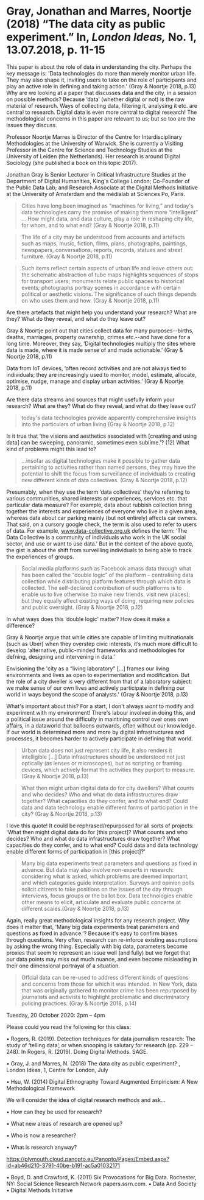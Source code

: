 # Gray, Jonathan and Marres, Noortje (2018) “The data city as public experiment.” In, *London Ideas,* No. 1, 13.07.2018, p. 11-15

This paper is about the role of data in understanding the city. Perhaps the key message is: 'Data technologies do more than merely monitor urban life. They may also shape it, inviting users to take on the role of participants and play an active role in defining and taking action.' (Gray & Noortje 2018, p.13) Why are we looking at a paper that discusses data and the city, in a session on possible methods? Because ‘data’ (whether digital or not) is the raw material of research. Ways of collecting data, filtering it, analysing it etc. are central to research. Digital data is even more central to digital research! The methodological concerns in this paper are relevant to us; but so too are the issues they discuss. 

Professor Noortje Marres is Director of the Centre for Interdisciplinary Methodologies at the University of Warwick. She is currently a Visiting Professor in the Centre for Science and Technology Studies at the University of Leiden (the Netherlands). Her research is around Digital Sociology (she published a book on this topic 2017). 

Jonathan Gray is Senior Lecturer in Critical Infrastructure Studies at the Department of Digital Humanities, King's College London; Co-Founder of the Public Data Lab; and Research Associate at the Digital Methods Initiative at the University of Amsterdam and the médialab at Sciences Po, Paris.

>Cities have long been imagined as “machines for living,” and today's data technologies carry the promise of making them more “intelligent” … How might data, and data culture, play a role in reshaping city life, for whom, and to what end? (Gray & Noortje 2018, p.11)

>The life of a city may be understood from accounts and artefacts such as maps, music, fiction, films, plans, photographs, paintings, newspapers, conversations, reports, records, statues and street furniture. (Gray & Noortje 2018, p.11)

>Such items reflect certain aspects of urban life and leave others out: the schematic abstraction of tube maps highlights sequences of stops for transport users; monuments relate public spaces to historical events; photographs portray scenes in accordance with certain political or aesthetic visions. The significance of such things depends on who uses them and how. (Gray & Noortje 2018, p.11)

Are there artefacts that might help you understand your research? What are they? 
What do they reveal, and what do they leave out?

Gray & Noortje point out that cities collect data for many purposes--births, deaths, marriages, property ownership, crimes etc.--and have done for a long time. Moreover, they say, ‘Digital technologies multiply the sites where data is made, where it is made sense of and made actionable.’ (Gray & Noortje 2018, p.11)

Data from IoT devices, ‘often record activities and are not always tied to individuals; they are increasingly used to monitor, model, estimate, allocate, optimise, nudge, manage and display urban activities.’ (Gray & Noortje 2018, p.11)

Are there data streams and sources that might usefully inform your research? What are they? What do they reveal, and what do they leave out?

> today's data technologies provide apparently comprehensive insights into the particulars of urban living (Gray & Noortje 2018, p.12)

Is it true that ‘the visions and aesthetics associated with \[creating and using data\] can be sweeping, panoramic, sometimes even sublime.’? (12) What kind of problems might this lead to?

>...insofar as digital technologies make it possible to gather data pertaining to activities rather than named persons, they may have the potential to shift the focus from surveillance of individuals to creating new different kinds of data collectives. (Gray & Noortje 2018, p.12)

Presumably, when they use the term ‘data collectives’ they’re referring to various communities, shared interests or experiences, services etc. that particular data measure? For example, data about rubbish collection bring together the interests and experiences of everyone who live in a given area, whereas data about car parking mainly (but not entirely) affects car owners. That said, on a cursory google check, the term is also used to refer to users of data. For example, www.data-collective.org.uk defines the term: ‘The Data Collective is a community of individuals who work in the UK social sector, and use or want to use data.’ But in the context of the above quote, the gist is about the shift from surveilling individuals to being able to track the experiences of groups.

> Social media platforms such as Facebook amass data through what has been called the “double logic” of the platform – centralising data collection while distributing platform features through which data is collected. The self-declared contribution of such platforms is to enable us to live otherwise (to make new friends, visit new places); but they equally affect existing ways of doing, requiring new policies and public oversight. (Gray & Noortje 2018, p.12)

In what ways does this ‘double logic’ matter? How does it make a difference?

Gray & Noortje argue that while cities are capable of limiting multinationals (such as Uber) when they overstep civic interests, it’s much more difficult to develop ‘alternative, public-minded frameworks and methodologies for defning, designing and intervening in data.’

Envisioning the 'city as a “living laboratory” \[...\] frames our living environments and lives as open to experimentation and modification. But the role of a city dweller is very different from that of a laboratory subject: we make sense of our own lives and actively participate in defining our world in ways beyond the scope of analysts.' (Gray & Noortje 2018, p.13)

What's important about this? For a start, I don't always *want* to modify and experiment with my environment! There's labour involved in doing this, and a political issue around the difficulty in maintining control over ones own affairs, in a dataworld that balloons outwards, often without our knowledge. If our world is determined more and more by digital infrastructures and processes, it becomes harder to actively participate in defining that world.

> Urban data does not just represent city life, it also renders it intelligible \[...\] Data infrastructures should be understood not just optically (as lenses or microscopes), but as scripting or framing devices, which actively format the activities they purport to measure. (Gray & Noortje 2018, p.13)

> What then might urban digital data do for city dwellers? What counts and who decides? Who and what do data infrastructures draw together? What capacities do they confer, and to what end? Could data and data technology enable different forms of participation in the city? (Gray & Noortje 2018, p.13)

I love this quote! It could be rephrased/repurposed for all sorts of projects:  'What then might digital data do for \[this project\]? What counts and who decides? Who and what do data infrastructures draw together? What capacities do they confer, and to what end? Could data and data technology enable different forms of participation in \[this project\]?' 

> Many big data experiments treat parameters and questions as fixed in advance. But data may also involve non-experts in research: considering what is asked, which problems are deemed important, and which categories guide interpretation. Surveys and opinion polls solicit citizens to take positions on the issues of the day through interviews, focus groups or the ballot box. Data technologies enable other means to elicit, articulate and evaluate public concerns at different scales.(Gray & Noortje 2018, p.13)

Again, really great methodological insights for any research project. Why does it matter that, 'Many big data experiments treat parameters and questions as fixed in advance.'? Because it's easy to confirm biases through questions. Very often, research can re-inforce existing assumptions by asking the wrong thing. Especially with big data, parameters become proxies that seem to represent an issue well (and fully) but we forget that our data points may miss out much nuance, and even become misleading in their one dimensional portrayal of a situation. 

> Offcial data can be re-used to address different kinds of questions and concerns from those for which it was intended. In New York, data that was originally gathered to monitor crime has been repurposed by journalists and activists to highlight problematic and discriminatory policing practices. (Gray & Noortje 2018, p.14)

Tuesday, 20 October 2020: 2pm – 4pm

Please could you read the following for this class: 

•	Rogers, R. (2019). Detection techniques for data journalism research: The study of ‘telling data’, or when snooping is salutary for research (pp. 229 – 248). In Rogers, R. (2019). Doing Digital Methods. SAGE.

•	Gray, J. and Marres, N. (2018) The data city as public experiment? , London Ideas, 1, Centre for London, July

•	Hsu, W. (2014) Digital Ethnography Toward Augmented Empiricism: A New Methodological Framework 

We will consider the idea of digital research methods and ask…

• How can they be used for research?

• What new areas of research are opened up? 

• Who is now a researcher?

• What is research anyway?


https://plymouth.cloud.panopto.eu/Panopto/Pages/Embed.aspx?id=ab46d210-3791-40be-b191-ac5a01032171

•	Boyd, D. and Crawford, K. (2011) Six Provocations for Big Data. Rochester, NY: Social Science Research Network papers.ssrn.com. 
•	Data And Society
•	Digital Methods Initiative
